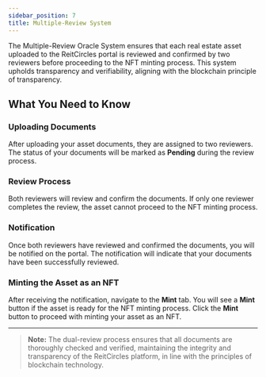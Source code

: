 ```yaml
---
sidebar_position: 7
title: Multiple-Review System
---
```


The Multiple-Review Oracle System ensures that each real estate asset uploaded to the ReitCircles portal is reviewed and confirmed by two reviewers before proceeding to the NFT minting process. This system upholds transparency and verifiability, aligning with the blockchain principle of transparency.

## What You Need to Know

### Uploading Documents

After uploading your asset documents, they are assigned to two reviewers. The status of your documents will be marked as **Pending** during the review process.

### Review Process

Both reviewers will review and confirm the documents. If only one reviewer completes the review, the asset cannot proceed to the NFT minting process.

### Notification

Once both reviewers have reviewed and confirmed the documents, you will be notified on the portal. The notification will indicate that your documents have been successfully reviewed.

### Minting the Asset as an NFT

After receiving the notification, navigate to the **Mint** tab. You will see a **Mint** button if the asset is ready for the NFT minting process. Click the **Mint** button to proceed with minting your asset as an NFT.

---

> **Note:** The dual-review process ensures that all documents are thoroughly checked and verified, maintaining the integrity and transparency of the ReitCircles platform, in line with the principles of blockchain technology.
